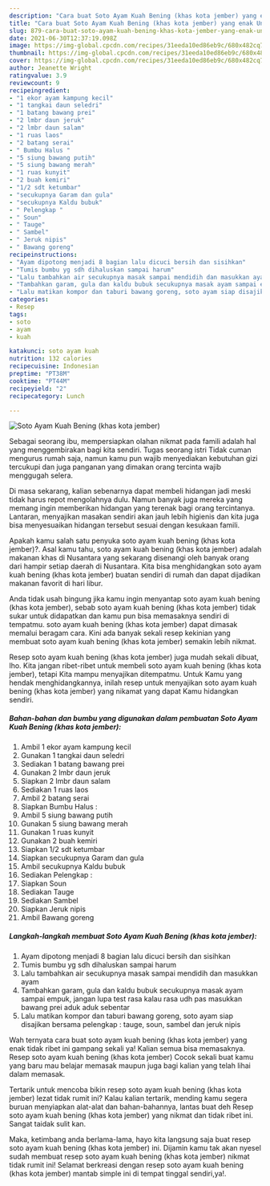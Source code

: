 ```yaml
---
description: "Cara buat Soto Ayam Kuah Bening (khas kota jember) yang enak Untuk Jualan"
title: "Cara buat Soto Ayam Kuah Bening (khas kota jember) yang enak Untuk Jualan"
slug: 879-cara-buat-soto-ayam-kuah-bening-khas-kota-jember-yang-enak-untuk-jualan
date: 2021-06-30T12:37:19.098Z
image: https://img-global.cpcdn.com/recipes/31eeda10ed86eb9c/680x482cq70/soto-ayam-kuah-bening-khas-kota-jember-foto-resep-utama.jpg
thumbnail: https://img-global.cpcdn.com/recipes/31eeda10ed86eb9c/680x482cq70/soto-ayam-kuah-bening-khas-kota-jember-foto-resep-utama.jpg
cover: https://img-global.cpcdn.com/recipes/31eeda10ed86eb9c/680x482cq70/soto-ayam-kuah-bening-khas-kota-jember-foto-resep-utama.jpg
author: Jeanette Wright
ratingvalue: 3.9
reviewcount: 9
recipeingredient:
- "1 ekor ayam kampung kecil"
- "1 tangkai daun seledri"
- "1 batang bawang prei"
- "2 lmbr daun jeruk"
- "2 lmbr daun salam"
- "1 ruas laos"
- "2 batang serai"
- " Bumbu Halus "
- "5 siung bawang putih"
- "5 siung bawang merah"
- "1 ruas kunyit"
- "2 buah kemiri"
- "1/2 sdt ketumbar"
- "secukupnya Garam dan gula"
- "secukupnya Kaldu bubuk"
- " Pelengkap "
- " Soun"
- " Tauge"
- " Sambel"
- " Jeruk nipis"
- " Bawang goreng"
recipeinstructions:
- "Ayam dipotong menjadi 8 bagian lalu dicuci bersih dan sisihkan"
- "Tumis bumbu yg sdh dihaluskan sampai harum"
- "Lalu tambahkan air secukupnya masak sampai mendidih dan masukkan ayam"
- "Tambahkan garam, gula dan kaldu bubuk secukupnya masak ayam sampai empuk, jangan lupa test rasa kalau rasa udh pas masukkan bawang prei aduk aduk sebentar"
- "Lalu matikan kompor dan taburi bawang goreng, soto ayam siap disajikan bersama pelengkap : tauge, soun, sambel dan jeruk nipis"
categories:
- Resep
tags:
- soto
- ayam
- kuah

katakunci: soto ayam kuah 
nutrition: 132 calories
recipecuisine: Indonesian
preptime: "PT38M"
cooktime: "PT44M"
recipeyield: "2"
recipecategory: Lunch

---
```



![Soto Ayam Kuah Bening (khas kota jember)](https://img-global.cpcdn.com/recipes/31eeda10ed86eb9c/680x482cq70/soto-ayam-kuah-bening-khas-kota-jember-foto-resep-utama.jpg)

Sebagai seorang ibu, mempersiapkan olahan nikmat pada famili adalah hal yang menggembirakan bagi kita sendiri. Tugas seorang istri Tidak cuman mengurus rumah saja, namun kamu pun wajib menyediakan kebutuhan gizi tercukupi dan juga panganan yang dimakan orang tercinta wajib menggugah selera.

Di masa  sekarang, kalian sebenarnya dapat membeli hidangan jadi meski tidak harus repot mengolahnya dulu. Namun banyak juga mereka yang memang ingin memberikan hidangan yang terenak bagi orang tercintanya. Lantaran, menyajikan masakan sendiri akan jauh lebih higienis dan kita juga bisa menyesuaikan hidangan tersebut sesuai dengan kesukaan famili. 



Apakah kamu salah satu penyuka soto ayam kuah bening (khas kota jember)?. Asal kamu tahu, soto ayam kuah bening (khas kota jember) adalah makanan khas di Nusantara yang sekarang disenangi oleh banyak orang dari hampir setiap daerah di Nusantara. Kita bisa menghidangkan soto ayam kuah bening (khas kota jember) buatan sendiri di rumah dan dapat dijadikan makanan favorit di hari libur.

Anda tidak usah bingung jika kamu ingin menyantap soto ayam kuah bening (khas kota jember), sebab soto ayam kuah bening (khas kota jember) tidak sukar untuk didapatkan dan kamu pun bisa memasaknya sendiri di tempatmu. soto ayam kuah bening (khas kota jember) dapat dimasak memalui beragam cara. Kini ada banyak sekali resep kekinian yang membuat soto ayam kuah bening (khas kota jember) semakin lebih nikmat.

Resep soto ayam kuah bening (khas kota jember) juga mudah sekali dibuat, lho. Kita jangan ribet-ribet untuk membeli soto ayam kuah bening (khas kota jember), tetapi Kita mampu menyajikan ditempatmu. Untuk Kamu yang hendak menghidangkannya, inilah resep untuk menyajikan soto ayam kuah bening (khas kota jember) yang nikamat yang dapat Kamu hidangkan sendiri.

<!--inarticleads1-->

##### Bahan-bahan dan bumbu yang digunakan dalam pembuatan Soto Ayam Kuah Bening (khas kota jember):

1. Ambil 1 ekor ayam kampung kecil
1. Gunakan 1 tangkai daun seledri
1. Sediakan 1 batang bawang prei
1. Gunakan 2 lmbr daun jeruk
1. Siapkan 2 lmbr daun salam
1. Sediakan 1 ruas laos
1. Ambil 2 batang serai
1. Siapkan  Bumbu Halus :
1. Ambil 5 siung bawang putih
1. Gunakan 5 siung bawang merah
1. Gunakan 1 ruas kunyit
1. Gunakan 2 buah kemiri
1. Siapkan 1/2 sdt ketumbar
1. Siapkan secukupnya Garam dan gula
1. Ambil secukupnya Kaldu bubuk
1. Sediakan  Pelengkap :
1. Siapkan  Soun
1. Sediakan  Tauge
1. Sediakan  Sambel
1. Siapkan  Jeruk nipis
1. Ambil  Bawang goreng




<!--inarticleads2-->

##### Langkah-langkah membuat Soto Ayam Kuah Bening (khas kota jember):

1. Ayam dipotong menjadi 8 bagian lalu dicuci bersih dan sisihkan
1. Tumis bumbu yg sdh dihaluskan sampai harum
1. Lalu tambahkan air secukupnya masak sampai mendidih dan masukkan ayam
1. Tambahkan garam, gula dan kaldu bubuk secukupnya masak ayam sampai empuk, jangan lupa test rasa kalau rasa udh pas masukkan bawang prei aduk aduk sebentar
1. Lalu matikan kompor dan taburi bawang goreng, soto ayam siap disajikan bersama pelengkap : tauge, soun, sambel dan jeruk nipis




Wah ternyata cara buat soto ayam kuah bening (khas kota jember) yang enak tidak ribet ini gampang sekali ya! Kalian semua bisa memasaknya. Resep soto ayam kuah bening (khas kota jember) Cocok sekali buat kamu yang baru mau belajar memasak maupun juga bagi kalian yang telah lihai dalam memasak.

Tertarik untuk mencoba bikin resep soto ayam kuah bening (khas kota jember) lezat tidak rumit ini? Kalau kalian tertarik, mending kamu segera buruan menyiapkan alat-alat dan bahan-bahannya, lantas buat deh Resep soto ayam kuah bening (khas kota jember) yang nikmat dan tidak ribet ini. Sangat taidak sulit kan. 

Maka, ketimbang anda berlama-lama, hayo kita langsung saja buat resep soto ayam kuah bening (khas kota jember) ini. Dijamin kamu tak akan nyesel sudah membuat resep soto ayam kuah bening (khas kota jember) nikmat tidak rumit ini! Selamat berkreasi dengan resep soto ayam kuah bening (khas kota jember) mantab simple ini di tempat tinggal sendiri,ya!.

